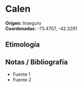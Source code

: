 # Calen

**Origen:** Inseguro  
**Coordenadas:** -73.4707, -42.3291

## Etimología

## Notas / Bibliografía
- Fuente 1
- Fuente 2


